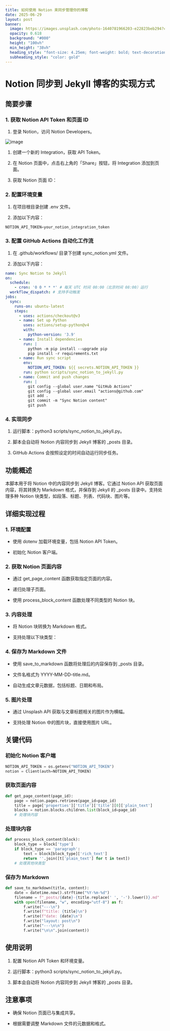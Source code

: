 ```yaml
---
title: 如何使用 Notion 来同步管理你的博客
date: 2025-06-29
layout: post
banner:
  image: https://images.unsplash.com/photo-1640781966203-e22823beb294?crop=entropy&cs=tinysrgb&fit=max&fm=jpg&ixid=M3w2OTIwMzJ8MHwxfHJhbmRvbXx8fHx8fHx8fDE3NTExNzE4NjJ8&ixlib=rb-4.1.0&q=80&w=1080
  opacity: 0.618
  background: "#000"
  height: "100vh"
  min_height: "38vh"
  heading_style: "font-size: 4.25em; font-weight: bold; text-decoration: underline"
  subheading_style: "color: gold"
---
```


# Notion 同步到 Jekyll 博客的实现方式

## 简要步骤

### 1. 获取 Notion API Token 和页面 ID

1. 登录 Notion，访问 Notion Developers。

![image](https://prod-files-secure.s3.us-west-2.amazonaws.com/a7a0cc5a-89b9-4cda-8686-1fba0ca52f40/d19c1afe-dea5-4312-9333-786b0ba83054/image.png?X-Amz-Algorithm=AWS4-HMAC-SHA256&X-Amz-Content-Sha256=UNSIGNED-PAYLOAD&X-Amz-Credential=ASIAZI2LB4663W5MLKCR%2F20250629%2Fus-west-2%2Fs3%2Faws4_request&X-Amz-Date=20250629T043741Z&X-Amz-Expires=3600&X-Amz-Security-Token=IQoJb3JpZ2luX2VjEKL%2F%2F%2F%2F%2F%2F%2F%2F%2F%2FwEaCXVzLXdlc3QtMiJHMEUCIBD%2FpD6wKpI4Qe7zolEr10cudVdNuw8VwmMwABqqjP4QAiEAwh73EXC3tr2Xcp8pBBp7WFqdyvptOrLK1T5xL5f%2BMSIqiAQIm%2F%2F%2F%2F%2F%2F%2F%2F%2F%2F%2FARAAGgw2Mzc0MjMxODM4MDUiDAbIozOCWQZnq%2FBfMCrcA7FTYQh2ulbZy0YOCiDFXUCfFPuw37%2Bdn8yFs8SvaWcWusdpvEVaXFBomT%2FAc0HSVTNSl1DgtAeXKeLyW54EVa4%2Fct6lS%2Bw7D%2FuXWesYr6%2FNmJ7yZx2hphdkOfTAYYoEbOSukNLbql18d4PBnHPIsaKTvlS6sLhYE4OQiFLirmpA2aN6cr8ixjB2%2F6TM8fgpwZ25r%2FdWwP2uhcQDL32JM6X3HuFvig3b%2BVvuLZERAnaMVT7rAektAS6SOuAQ470Cp8fZaPScWkjAnhEHuFXWSvwulrjDP%2FwC2Z7Hskek5A0jojMmAX2UED28pWCR5C6jMjguc5vzSZbID2EmPvhgW%2BNqXizkWutciH9HMtRyF%2FeKLh5HPElz%2BM8BRF2YR8t%2FLXg4HZPQEK0YUJJSgrU74ohzPF86gMEfi71lk3lL4UehuGZwfgz0v4XULpLyAuEw5L03oPe1YvOqeWSY3tXVrt5rzsW4KYtBEnZ8cIwlNyzq4w4KqlWv8syBxJE5pp%2Bp2dTVv91lt3eHeagfguN%2Fr8C5IdFVdpRk7QX8DpIVzhEpmw6cEaHk3zuq6Ht9PsMrQAidyZFD38AyT%2BzbsMduDDbq42xMB0UI5E7w7iztkrNB86XACKM6bu90BWYrMJjCgsMGOqUBCtV8rExBuHPedIUG0II7HfzhuoN8PHjhf5y7eMLAdZ0%2Fy%2Bg0IsPreAGxYAaLhcW5UX2ZtzvVsjKM4PPJwJkdd9JVislK%2F5Rwrc1rB7RV%2FBEjs84hzzodrubbpB8K7g016gzz0WuiHUR3zvkVYFyerzrrY%2BC8Yik7XpHfxYxv7t5IXnYdoEVtRWGkhBSxM0z%2BKivO2aQiLAqvdD76Urmk%2FqlXXa%2B%2F&X-Amz-Signature=889226611650d2be4b745f26e5c467078704a033edc612cc414cce3d7a4eb2b8&X-Amz-SignedHeaders=host&x-amz-checksum-mode=ENABLED&x-id=GetObject)

1. 创建一个新的 Integration，获取 API Token。

1. 在 Notion 页面中，点击右上角的「Share」按钮，将 Integration 添加到页面。

1. 获取 Notion 页面 ID：


### 2. 配置环境变量

1. 在项目根目录创建 .env 文件。

1. 添加以下内容：

```javascript
NOTION_API_TOKEN=your_notion_integration_token
```

### 3. 配置 GitHub Actions 自动化工作流

1. 在 .github/workflows/ 目录下创建 sync_notion.yml 文件。

1. 添加以下内容：

```yaml
name: Sync Notion to Jekyll
on:
  schedule:
    - cron: '0 0 * * *' # 每天 UTC 时间 00:00（北京时间 08:00）运行
  workflow_dispatch: # 支持手动触发
jobs:
  sync:
    runs-on: ubuntu-latest
    steps:
      - uses: actions/checkout@v3
      - name: Set up Python
        uses: actions/setup-python@v4
        with:
          python-version: '3.9'
      - name: Install dependencies
        run: |
          python -m pip install --upgrade pip
          pip install -r requirements.txt
      - name: Run sync script
        env:
          NOTION_API_TOKEN: ${{ secrets.NOTION_API_TOKEN }}
        run: python scripts/sync_notion_to_jekyll.py
      - name: Commit and push changes
        run: |
          git config --global user.name "GitHub Actions"
          git config --global user.email "actions@github.com"
          git add .
          git commit -m "Sync Notion content"
          git push
```

### 4. 实现同步

1. 运行脚本：python3 scripts/sync_notion_to_jekyll.py。

1. 脚本会自动将 Notion 内容同步到 Jekyll 博客的 _posts 目录。

1. GitHub Actions 会按照设定的时间自动运行同步任务。

## 功能概述

本脚本用于将 Notion 中的内容同步到 Jekyll 博客。它通过 Notion API 获取页面内容，将其转换为 Markdown 格式，并保存到 Jekyll 的 _posts 目录中。支持处理多种 Notion 块类型，如段落、标题、列表、代码块、图片等。

## 详细实现过程

### 1. 环境配置

- 使用 dotenv 加载环境变量，包括 Notion API Token。

- 初始化 Notion 客户端。

### 2. 获取 Notion 页面内容

- 通过 get_page_content 函数获取指定页面的内容。

- 递归处理子页面。

- 使用 process_block_content 函数处理不同类型的 Notion 块。

### 3. 内容处理

- 将 Notion 块转换为 Markdown 格式。

- 支持处理以下块类型：


### 4. 保存为 Markdown 文件

- 使用 save_to_markdown 函数将处理后的内容保存到 _posts 目录。

- 文件名格式为 YYYY-MM-DD-title.md。

- 自动生成文章元数据，包括标题、日期和布局。

### 5. 图片处理

- 通过 Unsplash API 获取与文章标题相关的图片作为横幅。

- 支持处理 Notion 中的图片块，直接使用图片 URL。

## 关键代码

### 初始化 Notion 客户端

```python
NOTION_API_TOKEN = os.getenv("NOTION_API_TOKEN")
notion = Client(auth=NOTION_API_TOKEN)
```

### 获取页面内容

```python
def get_page_content(page_id):
    page = notion.pages.retrieve(page_id=page_id)
    title = page['properties']['title']['title'][0]['plain_text']
    blocks = notion.blocks.children.list(block_id=page_id)
    # 处理块内容
```

### 处理块内容

```python
def process_block_content(block):
    block_type = block['type']
    if block_type == 'paragraph':
        text = block[block_type]['rich_text']
        return ''.join([t['plain_text'] for t in text])
    # 处理其他块类型
```

### 保存为 Markdown

```python
def save_to_markdown(title, content):
    date = datetime.now().strftime("%Y-%m-%d")
    filename = f"_posts/{date}-{title.replace(' ', '-').lower()}.md"
    with open(filename, "w", encoding="utf-8") as f:
        f.write("---\n")
        f.write(f"title: {title}\n")
        f.write(f"date: {date}\n")
        f.write("layout: post\n")
        f.write("---\n\n")
        f.write("\n\n".join(content))
```

## 使用说明

1. 配置 Notion API Token 和环境变量。

1. 运行脚本：python3 scripts/sync_notion_to_jekyll.py。

1. 脚本会自动将 Notion 内容同步到 Jekyll 博客的 _posts 目录。

## 注意事项

- 确保 Notion 页面已与集成共享。

- 根据需要调整 Markdown 文件的元数据和格式。